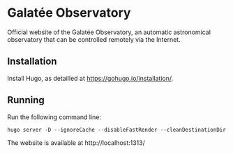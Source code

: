 # Galatée Observatory

Official website of the Galatée Observatory, an automatic astronomical observatory that can be controlled remotely via the Internet.

## Installation

Install Hugo, as detailled at https://gohugo.io/installation/.

## Running

Run the following command line:

`hugo server -D --ignoreCache --disableFastRender --cleanDestinationDir`

The website is available at http://localhost:1313/